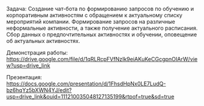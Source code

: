 Задача:
Создание чат-бота по формированию запросов по обучению и корпоративным активностям с обращением к актуальному списку мероприятий компании.
Формирование запросов на различные неформальные активности, а также получение актуального расписания. 
Сбор данных о предпочтительных активностях и обучении, оповещение об актуальных активностях.

Демонстрация работы:
https://drive.google.com/file/d/1qRLRcpFVfNzIk9eiAKuKeCGcgpnOIArW/view?usp=drive_link

Презентация:
https://docs.google.com/presentation/d/1FhsdHpNx0LE7LudQ-bz6hqYz5bXWN4YJ/edit?usp=drive_link&ouid=111210035048127135199&rtpof=true&sd=true
